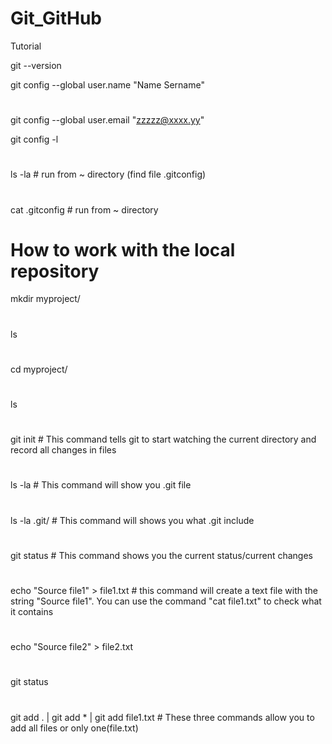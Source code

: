 # Git_GitHub
Tutorial

git --version

git config --global user.name "Name Sername"
#
git config --global user.email "zzzzz@xxxx.yy"

git config -l
#
ls -la  # run from ~ directory (find file .gitconfig)
#
cat .gitconfig # run from ~ directory

# How to work with the local repository

mkdir myproject/
#
ls
#
cd myproject/
#
ls
#
git init # This command tells git to start watching the current directory and record all changes in files
#
ls -la # This command will show you .git file
#
ls -la .git/ # This command will shows you what .git include
#
git status # This command shows you the current status/current changes
#
echo "Source file1" > file1.txt # this command will create a text file with the string "Source file1". You can use the command "cat file1.txt" to check what it contains
#
echo "Source file2" > file2.txt
#
git status
#
git add . | git add * | git add file1.txt # These three commands allow you to add all files or only one(file.txt)





